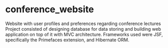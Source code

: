 # conference_website
Website with user profiles and preferences regarding conference lectures
Project consisted of designing database for data storing and building web application on top of it with MVC architecture. 
Frameworks used were JSF, specifically the Primefaces extension, and Hibernate ORM.

